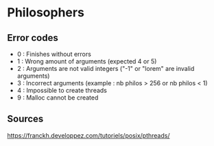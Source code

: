 # Philosophers

## Error codes 

- 0 : Finishes without errors
- 1 : Wrong amount of arguments (expected 4 or 5)
- 2 : Arguments are not valid integers ("-1" or "lorem" are invalid arguments)
- 3 : Incorrect arguments (example : nb philos > 256 or nb philos < 1)
- 4 : Impossible to create threads
- 9 : Malloc cannot be created

## Sources 

https://franckh.developpez.com/tutoriels/posix/pthreads/
